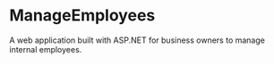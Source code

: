 # ManageEmployees
A web application built with ASP.NET for business owners to manage internal employees.
